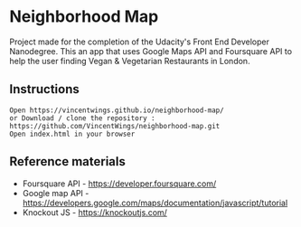 # Neighborhood Map
Project made for the completion of the Udacity's Front End Developer Nanodegree.
This an app that uses Google Maps API and Foursquare API to help the user finding Vegan & Vegetarian Restaurants in London.

## Instructions
```
Open https://vincentwings.github.io/neighborhood-map/
or Download / clone the repository :
https://github.com/VincentWings/neighborhood-map.git
Open index.html in your browser
```

## Reference materials
* Foursquare API - https://developer.foursquare.com/
* Google map API - https://developers.google.com/maps/documentation/javascript/tutorial
* Knockout JS - https://knockoutjs.com/


